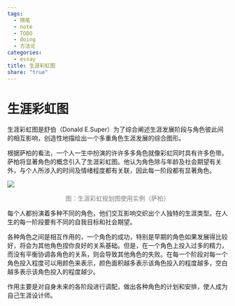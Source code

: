```yaml
---
tags:
  - 随笔
  - note
  - TODO
  - doing
  - 方法论
categories:
  - essay
title: 生涯彩虹图
share: "true"
---
```


# 生涯彩虹图

生涯彩虹图是舒伯（Donald E.Super）为了综合阐述生涯发展阶段与角色彼此间的相互影响，创造性地描绘出一个多重角色生涯发展的综合图形。

根据萨柏的看法，一个人一生中扮演的许许多多角色就像彩虹同时具有许多色带。萨柏将显著角色的概念引入了生涯彩虹图。他认为角色除与年龄及社会期望有关外，与个人所涉入的时间及情绪程度都有关联，因此每一阶段都有显著角色。

![](assets/images/Pasted%20image%2020240718105647.png)

<center><font color="#7f7f7f">图：生涯彩虹规划图使用实例（萨柏）</font></center>

每个人都扮演着多种不同的角色，他们交互影响交织出个人独特的生涯类型。在人生的每一阶段要有不同的自我目标和社会期望。

各种角色之间是相互作用的，一个角色的成功，特别是早期的角色如果发展得比较好，将会为其他角色捏你良好的关系基础。但是，在一个角色上投入过多的精力，而没有平衡协调各角色的关系，则会导致其他角色的失败。在每一个阶段对每一个角色投入程度可以用颜色来表示，颜色面积越多表示该角色投入的程度越多，空白越多表示该角色投入的程度越少。

作用主要是对自身未来的各阶段进行调配，做出各种角色的计划和安排，使人成为自己生涯设计师。
